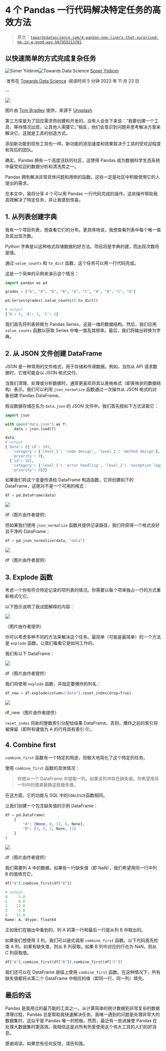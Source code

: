 # 4 个 Pandas 一行代码解决特定任务的高效方法

> 原文：[`towardsdatascience.com/4-pandas-one-liners-that-surprised-me-in-a-good-way-b67955211f81`](https://towardsdatascience.com/4-pandas-one-liners-that-surprised-me-in-a-good-way-b67955211f81)

## 以快速简单的方式完成复杂任务

[](https://sonery.medium.com/?source=post_page-----b67955211f81--------------------------------)![Soner Yıldırım](https://sonery.medium.com/?source=post_page-----b67955211f81--------------------------------)[](https://towardsdatascience.com/?source=post_page-----b67955211f81--------------------------------)![Towards Data Science](https://towardsdatascience.com/?source=post_page-----b67955211f81--------------------------------) [Soner Yıldırım](https://sonery.medium.com/?source=post_page-----b67955211f81--------------------------------)

·发布在 [Towards Data Science](https://towardsdatascience.com/?source=post_page-----b67955211f81--------------------------------) ·阅读时间 5 分钟·2023 年 11 月 23 日

--

![](img/5569fc0f11be8364c66846bfb0609968.png)

图片由 [Tom Bradley](https://unsplash.com/@tomrootstudio?utm_content=creditCopyText&utm_medium=referral&utm_source=unsplash) 提供，来源于 [Unsplash](https://unsplash.com/photos/brown-squirrel-on-green-grass-during-daytime-Z-ns9qAcvl4?utm_content=creditCopyText&utm_medium=referral&utm_source=unsplash)

第三方库是为了回应需求而创建和开发的。没有人会坐下来说：“我要创建一个工具，等待情况出现，让其他人需要它。”相反，他们会意识到问题并思考解决方案来解决它。这就是工具的创造方式。

添加新功能到现有工具也一样。新功能的添加速度和效果取决于工具的受欢迎程度和背后的团队。

确实，Pandas 拥有一个高度活跃的社区，这使得 Pandas 成为数据科学生态系统中最受欢迎的数据分析和清洗库之一。

Pandas 拥有解决非常具体问题和用例的函数。这些一定是社区中积极使用它的人提出的需求。

在本文中，我将分享 4 个可以用 Pandas 一行代码完成的操作。这些操作帮助我高效解决了特定任务，并让我感到惊喜。

## 1\. 从列表创建字典

我有一个项目列表，想查看它们的分布。更具体地说，我想查看列表中每个唯一值及其出现次数。

Python 字典是以这种格式存储数据的好方法。项目将是字典的键，而出现次数将是值。

通过 `value_counts` 和 `to_dict` 函数，这个任务可以用一行代码完成。

这是一个简单的示例来演示这个情况：

```py
import pandas as pd

grades = ["A", "A", "B", "B", "A", "C", "A", "B", "C", "A"]

pd.Series(grades).value_counts().to_dict()

# output
{'A': 5, 'B': 3, 'C': 2}
```

我们首先将列表转换为 Pandas Series，这是一维的数据结构。然后，我们应用 `value_counts` 函数以获取 Series 中唯一值及其频率。最后，我们将输出转换为字典。

## 2. 从 JSON 文件创建 DataFrame

JSON 是一种常用的文件格式，用于存储和传递数据。例如，当你从 API 请求数据时，它很可能会以 JSON 格式交付。

当我们清理、处理或分析数据时，通常更喜欢将其以表格格式（即表格状的数据结构）表示。我们可以利用 `json_normalize` 函数通过一次操作从 JSON 格式的对象创建 Pandas DataFrame。

假设数据存储在名为 `data.json` 的 JSON 文件中。我们首先按如下方式读取它：

```py
import json

with open("data.json") as f:
    data = json.load(f)

data
# output
{'data': [{'id': 101,
   'category': {'level_1': 'code design', 'level_2': 'method design'},
   'priority': 9},
  {'id': 102,
   'category': {'level_1': 'error handling', 'level_2': 'exception logging'},
   'priority': 8}]}
```

如果我们将这个变量传递给 DataFrame 构造函数，它将创建如下的 DataFrame，这绝对不是一个可用的格式：

```py
df = pd.DataFrame(data)
```

![](img/2ac39c06795fa69c508251ff2fba93f3.png)

df（图片由作者提供）

但如果我们使用 `json_normalize` 函数并提供记录路径，我们将获得一个格式良好且干净的 DataFrame：

```py
df = pd.json_normalize(data, "data")
```

![](img/f54adad98e37b03455dd5e31b8f388fc.png)

df（图片由作者提供）

## 3. Explode 函数

考虑一个你有符合特定记录的项列表的情况。你需要以每个项单独占一行的方式重新格式化它。

以下图示说明了我试图解释的内容：

![](img/347fc5df4fa22374320ceff798e524a4.png)

（图片由作者提供）

你可以考虑多种不同的方法来解决这个任务。最简单（可能是最简单）的一个方法是 `explode` 函数。让我们看看它是如何工作的。

我们有以下 DataFrame：

![](img/ae95d917871c615a345df60e29aed647.png)

df（图片由作者提供）

我们将使用 `explode` 函数，并指定要爆炸的列名：

```py
df_new = df.explode(column="data").reset_index(drop=True)
```

![](img/017148d21da9f19eea24b9e72176fb88.png)

df_new（图片由作者提供）

`reset_index` 将新的整数索引分配给结果 DataFrame。否则，爆炸之前的索引将被保留（即所有键值为 A 的行将具有索引 0）。

## 4. Combine first

`combine_first` 函数有一个特定的用途，但极大地简化了这个特定的任务。

使用 `combine_first` 函数的具体情况：

> 你想从一个 DataFrame 中提取一列。如果该列中存在缺失值，你希望用另一列中的值来替换这些缺失值。

在这方面，它的功能与 SQL 中的`COALESCE`函数相同。

让我们创建一个包含缺失值的示例 DataFrame：

```py
df = pd.DataFrame(
    {
        "A": [None, 0, 12, 5, None], 
        "B": [3, 4, 1, None, 11]
    }
)
```

![](img/f0ad46e4f43caf9569dc6a1ab205f110.png)

df（图片由作者提供）

我们需要列 A 中的数据。如果有一行缺失值（即 NaN），我们希望用同一行中列 B 的值填充它。

```py
df["A"].combine_first(df["B"])

# output
0     3.0
1     0.0
2    12.0
3     5.0
4    11.0
Name: A, dtype: float64
```

正如我们在输出中看到的，列 A 的第一行和最后一行是从列 B 中取出的。

如果我们想使用 3 列，我们可以链式调用 `combine_first` 函数。以下代码首先检查 A 列。如果有缺失值，则从 B 列获取。如果 B 列中对应的行也为 NaN，则从 C 列获取值。

```py
df["A"].combine_first(df["B"]).combine_first(df["C"])
```

我们还可以在 DataFrame 层级上使用 `combine_first` 函数。在这种情况下，所有缺失值都将从第二个 DataFrame 中相应的值（即同一行、同一列）填充。

## 最后的话

Pandas 是我用过的最万能的工具之一。从计算简单的统计数据到非常复杂的数据清理过程，Pandas 总是帮助我快速解决任务。我唯一遇到的问题是处理非常大的数据集时，这似乎是 Pandas 唯一的短板。然而，最近有一些进展使 Pandas 在处理大数据集时更高效。我相信这是对所有热爱使用这个伟大工具的人们的好消息。

感谢阅读。如果您有任何反馈，请告知我。
